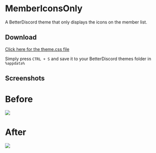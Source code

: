 # MemberIconsOnly
A BetterDiscord theme that only displays the icons on the member list.

## Download
[Click here for the theme.css file](https://raw.githubusercontent.com/jadc/DiscordDarker/master/DiscordDarker.theme.css)

Simply press `CTRL + S` and save it to your BetterDiscord themes folder in `%appdata%`

## Screenshots

# Before
![](https://i.imgur.com/PFR3ljp.png)
# After
![](https://i.imgur.com/B2nLD9J.png)
